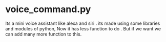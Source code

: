 # voice_command.py
Its a mini voice assistant like alexa and siri . its made using some libraries and modules of python, Now it has less function to do . But if we want we can add many more function to this.
